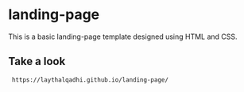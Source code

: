 # landing-page

‏This is a basic landing-page template designed using HTML and CSS.

## Take a look

```link
‏ https://laythalqadhi.github.io/landing-page/
```
